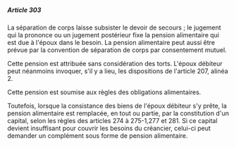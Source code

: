 ##### Article 303

La séparation de corps laisse subsister le devoir de secours ; le jugement qui la prononce ou un jugement postérieur fixe la pension alimentaire qui est due à l'époux dans le besoin. La pension alimentaire peut aussi être prévue par la convention de séparation de corps par consentement mutuel.

Cette pension est attribuée sans considération des torts. L'époux débiteur peut néanmoins invoquer, s'il y a lieu, les dispositions de l'article 207, alinéa 2.

Cette pension est soumise aux règles des obligations alimentaires.

Toutefois, lorsque la consistance des biens de l'époux débiteur s'y prête, la pension alimentaire est remplacée, en tout ou partie, par la constitution d'un capital, selon les règles des articles 274 à 275-1,277 et 281. Si ce capital devient insuffisant pour couvrir les besoins du créancier, celui-ci peut demander un complément sous forme de pension alimentaire.


